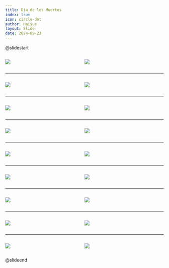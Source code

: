 ```yaml
---
title: Dia de los Muertos
index: true
icon: circle-dot
author: Haiyue
layout: Slide
date: 2024-09-23
---
```

 
@slidestart

<div style="display:flex">
<div style="flex:1">

![](/reading/english/Level-K/Dia%20de%20los%20Muertos/001.webp)
</div>
<div style="flex:1">

![](/reading/english/Level-K/Dia%20de%20los%20Muertos/002.webp)
</div>
</div>

---

<div style="display:flex">
<div style="flex:1">

![](/reading/english/Level-K/Dia%20de%20los%20Muertos/003.webp)
</div>
<div style="flex:1">

![](/reading/english/Level-K/Dia%20de%20los%20Muertos/004.webp)
</div>
</div>

---

<div style="display:flex">
<div style="flex:1">

![](/reading/english/Level-K/Dia%20de%20los%20Muertos/005.webp)
</div>
<div style="flex:1">

![](/reading/english/Level-K/Dia%20de%20los%20Muertos/006.webp)
</div>
</div>

---

<div style="display:flex">
<div style="flex:1">

![](/reading/english/Level-K/Dia%20de%20los%20Muertos/007.webp)
</div>
<div style="flex:1">

![](/reading/english/Level-K/Dia%20de%20los%20Muertos/008.webp)
</div>
</div>

---

<div style="display:flex">
<div style="flex:1">

![](/reading/english/Level-K/Dia%20de%20los%20Muertos/009.webp)
</div>
<div style="flex:1">

![](/reading/english/Level-K/Dia%20de%20los%20Muertos/010.webp)
</div>
</div>

---

<div style="display:flex">
<div style="flex:1">

![](/reading/english/Level-K/Dia%20de%20los%20Muertos/011.webp)
</div>
<div style="flex:1">

![](/reading/english/Level-K/Dia%20de%20los%20Muertos/012.webp)
</div>
</div>

---

<div style="display:flex">
<div style="flex:1">

![](/reading/english/Level-K/Dia%20de%20los%20Muertos/013.webp)
</div>
<div style="flex:1">

![](/reading/english/Level-K/Dia%20de%20los%20Muertos/014.webp)
</div>
</div>

---

<div style="display:flex">
<div style="flex:1">

![](/reading/english/Level-K/Dia%20de%20los%20Muertos/015.webp)
</div>
<div style="flex:1">

![](/reading/english/Level-K/Dia%20de%20los%20Muertos/016.webp)
</div>
</div>

---

<div style="display:flex">
<div style="flex:1">

![](/reading/english/Level-K/Dia%20de%20los%20Muertos/017.webp)
</div>
<div style="flex:1">

![](/reading/english/Level-K/Dia%20de%20los%20Muertos/018.webp)
</div>
</div>

@slideend